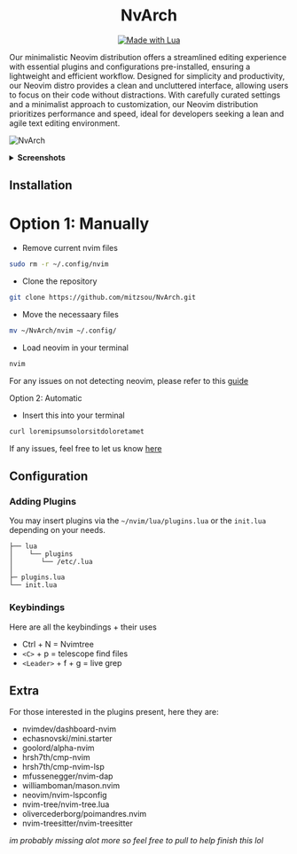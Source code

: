 <div align="center">

# NvArch

</div>

<p align="center">
  <a href="#">
    <img alt="Made with Lua" src="https://img.shields.io/badge/Made%20with%20Lua-00359F.svg?style=for-the-badge&logo=lua" style="vertical-align:center" />
  </a>
</p>

Our minimalistic Neovim distribution offers a streamlined editing experience with essential plugins and configurations pre-installed, ensuring a lightweight and efficient workflow. Designed for simplicity and productivity, our Neovim distro provides a clean and uncluttered interface, allowing users to focus on their code without distractions. With carefully curated settings and a minimalist approach to customization, our Neovim distribution prioritizes performance and speed, ideal for developers seeking a lean and agile text editing environment.

![NvArch](https://github.com/mitzsou/NvArch/assets/145884925/ab36f6bc-3e40-4e05-84a9-099b2538e3e9)

<details>
    <summary><strong>Screenshots</strong></summary>



</details>

## Installation

# Option 1: Manually

- Remove current nvim files

```bash
sudo rm -r ~/.config/nvim
```

- Clone the repository

```bash
git clone https://github.com/mitzsou/NvArch.git
```

- Move the necessaary files

```bash
mv ~/NvArch/nvim ~/.config/
```

- Load neovim in your terminal

```bash
nvim
```

For any issues on not detecting neovim, please refer to this [guide](https://neovim.io/doc/)

Option 2: Automatic

- Insert this into your terminal
```bash
curl loremipsumsolorsitdoloretamet
```

If any issues, feel free to let us know [here](https://github.com/azsao/NvArch/issues)

## Configuration
### Adding Plugins

You may insert plugins via the ``~/nvim/lua/plugins.lua`` or the ``init.lua`` depending on your needs.

``` ~/.config/nvim
├── lua
│    └── plugins
│       └── /etc/.lua
│
├─ plugins.lua      
└── init.lua
```
### Keybindings

Here are all the keybindings + their uses

- Ctrl + N = Nvimtree 
- `<C>` + p = telescope find files
- `<Leader>` + f + g = live grep

## Extra
For those interested in the plugins present, here they are:

- nvimdev/dashboard-nvim
- echasnovski/mini.starter
- goolord/alpha-nvim
- hrsh7th/cmp-nvim
- hrsh7th/cmp-nvim-lsp
- mfussenegger/nvim-dap
- williamboman/mason.nvim
- neovim/nvim-lspconfig
- nvim-tree/nvim-tree.lua
- olivercederborg/poimandres.nvim
- nvim-treesitter/nvim-treesitter

*im probably missing alot more so feel free to pull to help finish this lol*
